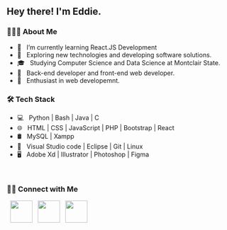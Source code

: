 <h2> Hey there! I'm Eddie.</h2>

<h3> 👨🏻‍💻 About Me </h3>

- 🔭 &nbsp; I’m currently learning React.JS Development
- 🤔 &nbsp; Exploring new technologies and developing software solutions.
- 🎓 &nbsp; Studying Computer Science and Data Science at Montclair State.
- 💼 &nbsp; Back-end developer and front-end web developer.
- 🌱 &nbsp; Enthusiast in web developemnt.


<h3>🛠 Tech Stack</h3>

- 💻 &nbsp; Python | Bash | Java | C 
- 🌐 &nbsp; HTML | CSS | JavaScript | PHP | Bootstrap | React 
- 🛢 &nbsp;  MySQL | Xampp
- 🔧 &nbsp; Visual Studio code | Eclipse | Git | Linux
- 🖥 &nbsp; Adobe Xd | Illustrator | Photoshop | Figma

<br>
<p align="center">
<h3> 🤝🏻 Connect with Me </h3>
&nbsp; <a href="https://twitter.com/EddieWynman?lang=en" target="_blank" rel="noopener noreferrer"><img src="https://img.icons8.com/plasticine/100/000000/twitter.png" width="50" /></a>  
&nbsp; <a href="https://www.linkedin.com/in/edward-wynman/" target="_blank" rel="noopener noreferrer"><img src="https://img.icons8.com/plasticine/100/000000/linkedin.png" width="50" /></a>
&nbsp; <a href="edward.wynman@gmail.com" target="_blank" rel="noopener noreferrer"><img src="https://img.icons8.com/plasticine/100/000000/gmail.png"  width="50" /></a>
</p>

